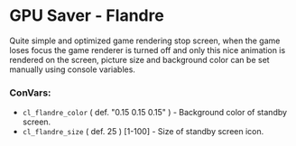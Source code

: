 # GPU Saver - Flandre
Quite simple and optimized game rendering stop screen, when the game loses focus the game renderer is turned off and only this nice animation is rendered on the screen, picture size and background color can be set manually using console variables.
 
### ConVars:
- `cl_flandre_color` ( def. "0.15 0.15 0.15" ) - Background color of standby screen.
- `cl_flandre_size` ( def. 25 ) [1-100] - Size of standby screen icon.
